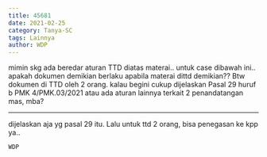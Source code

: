 ```yaml
---
title: 45681
date: 2021-02-25
category: Tanya-SC
tags: Lainnya
author: WDP
---
```


mimin skg ada beredar aturan TTD diatas materai.. untuk case dibawah ini.. apakah dokumen demikian berlaku apabila materai dittd demikian?? Btw dokumen di TTD oleh 2 orang. kalau begini cukup dijelaskan Pasal 29 huruf b PMK 4/PMK.03/2021 atau ada aturan lainnya terkait 2 penandatangan mas, mba?

---

dijelaskan aja yg pasal 29 itu. Lalu untuk ttd 2 orang, bisa penegasan ke kpp ya..

`WDP`

